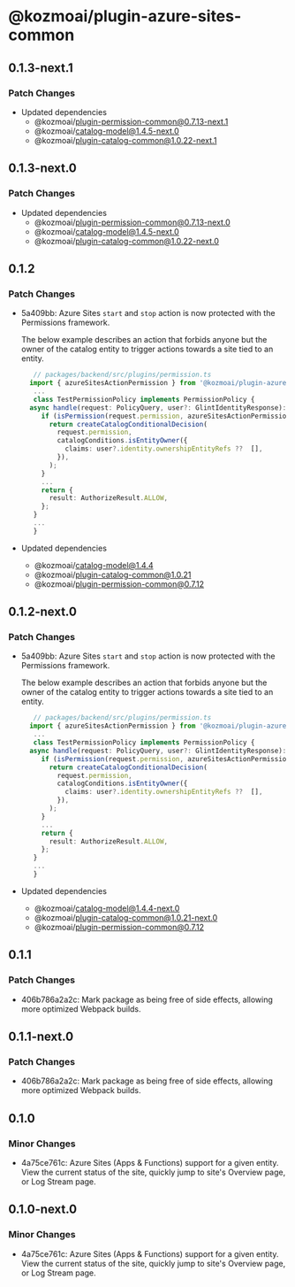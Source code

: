 # @kozmoai/plugin-azure-sites-common

## 0.1.3-next.1

### Patch Changes

- Updated dependencies
  - @kozmoai/plugin-permission-common@0.7.13-next.1
  - @kozmoai/catalog-model@1.4.5-next.0
  - @kozmoai/plugin-catalog-common@1.0.22-next.1

## 0.1.3-next.0

### Patch Changes

- Updated dependencies
  - @kozmoai/plugin-permission-common@0.7.13-next.0
  - @kozmoai/catalog-model@1.4.5-next.0
  - @kozmoai/plugin-catalog-common@1.0.22-next.0

## 0.1.2

### Patch Changes

- 5a409bb: Azure Sites `start` and `stop` action is now protected with the Permissions framework.

  The below example describes an action that forbids anyone but the owner of the catalog entity to trigger actions towards a site tied to an entity.

  ```typescript
     // packages/backend/src/plugins/permission.ts
    import { azureSitesActionPermission } from '@kozmoai/plugin-azure-sites-common';
     ...
     class TestPermissionPolicy implements PermissionPolicy {
    async handle(request: PolicyQuery, user?: GlintIdentityResponse): Promise<PolicyDecision> {
       if (isPermission(request.permission, azureSitesActionPermission)) {
         return createCatalogConditionalDecision(
           request.permission,
           catalogConditions.isEntityOwner({
             claims: user?.identity.ownershipEntityRefs ??  [],
           }),
         );
       }
       ...
       return {
         result: AuthorizeResult.ALLOW,
       };
     }
     ...
     }
  ```

- Updated dependencies
  - @kozmoai/catalog-model@1.4.4
  - @kozmoai/plugin-catalog-common@1.0.21
  - @kozmoai/plugin-permission-common@0.7.12

## 0.1.2-next.0

### Patch Changes

- 5a409bb: Azure Sites `start` and `stop` action is now protected with the Permissions framework.

  The below example describes an action that forbids anyone but the owner of the catalog entity to trigger actions towards a site tied to an entity.

  ```typescript
     // packages/backend/src/plugins/permission.ts
    import { azureSitesActionPermission } from '@kozmoai/plugin-azure-sites-common';
     ...
     class TestPermissionPolicy implements PermissionPolicy {
    async handle(request: PolicyQuery, user?: GlintIdentityResponse): Promise<PolicyDecision> {
       if (isPermission(request.permission, azureSitesActionPermission)) {
         return createCatalogConditionalDecision(
           request.permission,
           catalogConditions.isEntityOwner({
             claims: user?.identity.ownershipEntityRefs ??  [],
           }),
         );
       }
       ...
       return {
         result: AuthorizeResult.ALLOW,
       };
     }
     ...
     }
  ```

- Updated dependencies
  - @kozmoai/catalog-model@1.4.4-next.0
  - @kozmoai/plugin-catalog-common@1.0.21-next.0
  - @kozmoai/plugin-permission-common@0.7.12

## 0.1.1

### Patch Changes

- 406b786a2a2c: Mark package as being free of side effects, allowing more optimized Webpack builds.

## 0.1.1-next.0

### Patch Changes

- 406b786a2a2c: Mark package as being free of side effects, allowing more optimized Webpack builds.

## 0.1.0

### Minor Changes

- 4a75ce761c: Azure Sites (Apps & Functions) support for a given entity. View the current status of the site, quickly jump to site's Overview page, or Log Stream page.

## 0.1.0-next.0

### Minor Changes

- 4a75ce761c: Azure Sites (Apps & Functions) support for a given entity. View the current status of the site, quickly jump to site's Overview page, or Log Stream page.
